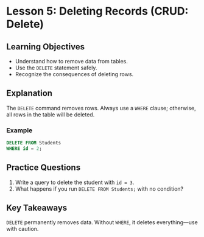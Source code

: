 # Lesson 5: Deleting Records (CRUD: Delete)

## Learning Objectives
- Understand how to remove data from tables.
- Use the `DELETE` statement safely.
- Recognize the consequences of deleting rows.

## Explanation
The `DELETE` command removes rows. Always use a `WHERE` clause; otherwise, all rows in the table will be deleted.

### Example
```sql
DELETE FROM Students
WHERE id = 2;
```


## Practice Questions
1. Write a query to delete the student with `id = 3`.
2. What happens if you run `DELETE FROM Students;` with no condition?

## Key Takeaways
`DELETE` permanently removes data. Without `WHERE`, it deletes everything—use with caution.
